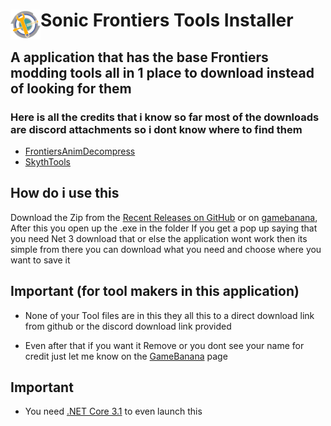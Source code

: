 <h1>
        <img width="48" align="left" src="https://github.com/Wunaa/SFTI/blob/main/Sonic%20Frontiers%20Tools%20Installer/Raw/Images/IconDownloader.png">
    </a>
    Sonic Frontiers Tools Installer
</h1>

<h2>
A application that has the base Frontiers modding tools all in 1 place to download instead of looking for them
</h2>

### Here is all the credits that i know so far most of the downloads are discord attachments so i dont know where to find them
- [FrontiersAnimDecompress](https://github.com/WistfulHopes/FrontiersAnimDecompress)
- [SkythTools](https://github.com/blueskythlikesclouds/SkythTools)

## How do i use this 
Download the Zip from the [Recent Releases on GitHub](https://github.com/Wunaa/SFTI/releases) or on [gamebanana](https://gamebanana.com/tools/12797), After this you open up the .exe in the folder If you get a pop up saying that you need Net 3 download that or else the application wont work then its simple from there you can download what you need and choose where you want to save it


## Important (for tool makers in this application)

- None of your Tool files are in this they all this to a direct download link from github or the discord download link provided 

- Even after that if you want it Remove or you dont see your name for credit just let me know on the [GameBanana](https://gamebanana.com/tools/12797) page

## Important 

- You need [.NET Core 3.1](https://dotnet.microsoft.com/en-us/download/dotnet/thank-you/runtime-desktop-3.1.32-windows-x64-installer?cid=getdotnetcore) to even launch this
